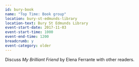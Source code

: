 ```yaml
---
id: bury-book
name: "Top Time: Book group"
location: bury-st-edmunds-library
location-text: Bury St Edmunds Library
event-start-date: 2017-11-03
event-start-time: 1000
event-end-time: 1200
breadcrumb: y
event-category: older
---
```


Discuss <cite>My Brilliant Friend</cite> by Elena Ferrante with other readers.
